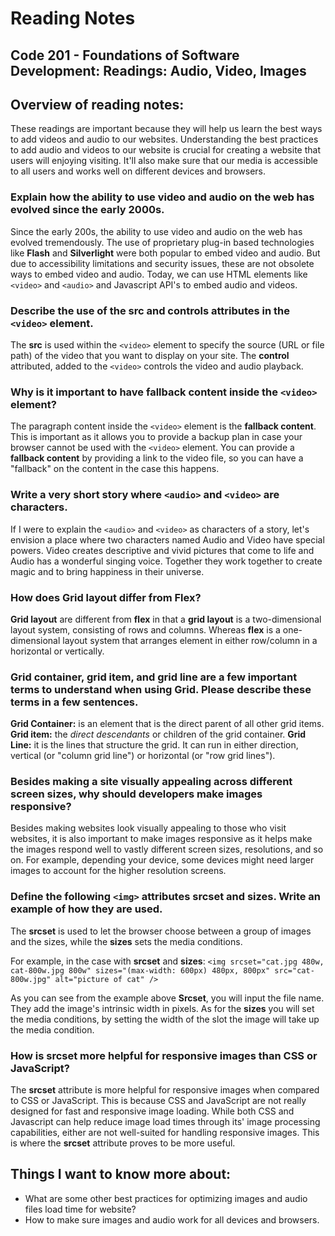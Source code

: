 # Reading Notes


## Code 201 - Foundations of Software Development: Readings: Audio, Video, Images 

## Overview of reading notes:

These readings are important because they will help us learn the best ways to add videos and audio to our websites. Understanding the best practices to add audio and videos to our website is crucial for creating a website that users will enjoying visiting. It'll also make sure that our media is accessible to all users and works well on different devices and browsers.

### Explain how the ability to use video and audio on the web has evolved since the early 2000s.

Since the early 200s, the ability to use video and audio on the web has evolved tremendously. The use of proprietary plug-in based technologies like **Flash** and **Silverlight** were both popular to embed video and audio. But due to accessibility limitations and security issues, these are not obsolete ways to embed video and audio. Today, we can use HTML elements like `<video>` and `<audio>` and Javascript API's to embed audio and videos.

### Describe the use of the **src** and controls attributes in the `<video>` element.

The **src** is used within the `<video>` element to specify the source (URL or file path) of the video that you want to display on your site. The **control** attributed, added to the `<video>` controls the video and audio playback.

### Why is it important to have fallback content inside the `<video>` element?

The paragraph content inside the `<video>` element is the **fallback content**. This is important as it allows you to provide a backup plan in case your browser cannot be used with the `<video>` element. You can provide a **fallback content** by providing a link to the video file, so you can have a "fallback" on the content in the case this happens.

### Write a very short story where `<audio>` and `<video>` are characters.

If I were to explain the `<audio>` and `<video>` as characters of a story, let's envision a place where two characters named Audio and Video have special powers. Video creates descriptive and vivid pictures that come to life and Audio has a wonderful singing voice. Together they work together to create magic and to bring happiness in their universe.

### How does Grid layout differ from Flex?

**Grid layout** are different from **flex** in that a **grid layout** is a two-dimensional layout system, consisting of rows and columns. Whereas **flex** is a one-dimensional layout system that arranges element in either row/column in a horizontal or vertically.

### Grid container, grid item, and grid line are a few important terms to understand when using Grid. Please describe these terms in a few sentences.

**Grid Container:** is an element that is the direct parent of all other grid items.
**Grid item:** the *direct descendants* or children of the grid container.
**Grid Line:** it is the lines that structure the grid. It can run in either direction, vertical (or "column grid line") or horizontal (or "row grid lines").

### Besides making a site visually appealing across different screen sizes, why should developers make images responsive?


Besides making websites look visually appealing to those who visit websites, it is also important to make images responsive as it helps make the images respond well to vastly different screen sizes, resolutions, and so on. For example, depending your device, some devices might need larger images to account for the higher resolution screens.


### Define the following `<img>` attributes **srcset** and sizes. Write an example of how they are used.

The **srcset** is used to let the browser choose between a group of images and the sizes, while the **sizes** sets the media conditions. 

For example, in the case with **srcset**  and **sizes**: 
`<img
  srcset="cat.jpg 480w, cat-800w.jpg 800w"
  sizes="(max-width: 600px) 480px,
         800px"
  src="cat-800w.jpg"
  alt="picture of cat" />`

As you can see from the example above **Srcset**, you will input the file name. They add the image's intrinsic width in pixels. As for the **sizes** you will set the media conditions, by setting the width of the slot the image will take up the media condition.

### How is srcset more helpful for responsive images than CSS or JavaScript?


The **srcset** attribute is more helpful for responsive images when compared to CSS or JavaScript. This is because CSS and JavaScript are not really designed for fast and responsive image loading. While both CSS and Javascript can help reduce image load times through its' image processing capabilities, either are not well-suited for handling responsive images. This is where the **srcset** attribute proves to be more useful.

## Things I want to know more about:

* What are some other best practices for optimizing images and audio files load time for website?
* How to make sure images and audio work for all devices and browsers.
